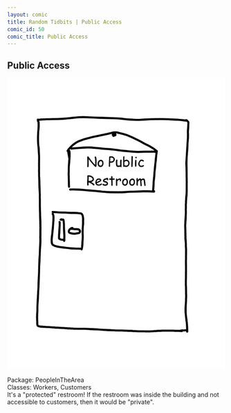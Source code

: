 ```yaml
---
layout: comic
title: Random Tidbits | Public Access
comic_id: 50
comic_title: Public Access
---
```


## Public Access

<img id="img50" src="/assets/images/50.png">

Package: PeopleInTheArea<br>Classes: Workers, Customers<br>It's a "protected" restroom! If the restroom was inside the building and not accessible to customers, then it would be "private".
